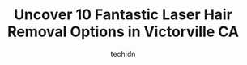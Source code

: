 ---
layout: ampstory
image: https://i0.wp.com/www.depkes.org/wp-content/uploads/2023/06/laser-hair-removal-0-in-victorville-ca-1685828996.png?resize=640,853
author: techidn
featured: false
description: Discover the impressive array of Laser Hair Removal options in Victorville CA, where you can find 10 of the largest Laser Hair Removal establishments in the area. From renowned classics to h
title: Uncover 10 Fantastic Laser Hair Removal Options in Victorville CA
cover:
   title: Uncover 10 Fantastic Laser Hair Removal Options in Victorville CA
   subtitle: Rickpate
   background: https://www.depkes.org/wp-content/uploads/2023/06/laser-hair-removal-0-in-victorville-ca-1685828996.png

pages: 
 - layout: thirds
   top: <h1>#1 EyebrowsRUs</h1>
   bottom: "<p>I been coming to Rani for 2 years . I love the excellence customer service . And the loving and kindness entrance. The eyebrow shaping is among amazing . The environment </p>"
   background: https://www.depkes.org/wp-content/uploads/2023/06/laser-hair-removal-1-in-victorville-ca-1685828997.jpeg
   backgroundblur: true
 - layout: thirds
   top: <h1>#2 Ever Young Skin Care/EY Skincare</h1>
   bottom: "<p>Tina the THE BEST! I have been seeing Tina for a few years now and she always has the newest and best treatments available!  The products she sells are all top notch. Tin</p>"
   background: https://www.depkes.org/wp-content/uploads/2023/06/laser-hair-removal-2-in-victorville-ca-1685828998.png
   cta:
      link: https://www.depkes.org/blog/uncover-10-fantastic-laser-hair-removal-options-in-victorville-ca/
      text: Uncover 10 Fantastic Laser Hair Removal Options in Victorville CA
 - layout: thirds
   top: <h1>#3 Brazilian full body waxing men and women You name it I wax it! WAXING BY DEBBIE</h1>
   bottom: "<p>15433 Anacapa Rd, Victorville, CA 92392, United States</p>"
   background: https://www.depkes.org/wp-content/uploads/2023/06/laser-hair-removal-3-in-victorville-ca-1685828999.jpeg
   cta:
      link: https://www.depkes.org/blog/uncover-10-fantastic-laser-hair-removal-options-in-victorville-ca/
      text: Uncover 10 Fantastic Laser Hair Removal Options in Victorville CA
 - layout: thirds
   top: <h1>#4 Merle Norman Cosmetic Studio</h1>
   bottom: "<p>12370 Hesperia Rd Suite 16, Victorville, CA 92395, United States</p>"
   background: https://images.unsplash.com/photo-1524169358666-79f22534bc6e?ixlib=rb-4.0.3&ixid=MnwxMjA3fDB8MHxwaG90by1wYWdlfHx8fGVufDB8fHx8&auto=format&fit=crop&w=640&h=853&q=80
   cta:
      link: https://www.depkes.org/blog/uncover-10-fantastic-laser-hair-removal-options-in-victorville-ca/
      text: Uncover 10 Fantastic Laser Hair Removal Options in Victorville CA
 - layout: thirds
   top: <h1>#5 Nesh Waxing & Bodysculpting Bar LLC</h1>
   bottom: "<p>18031 CA-18 Suite E, Apple Valley, CA 92307, United States</p>"
   background: https://images.unsplash.com/photo-1602536052359-ef94c21c5948?ixlib=rb-4.0.3&ixid=MnwxMjA3fDB8MHxwaG90by1wYWdlfHx8fGVufDB8fHx8&auto=format&fit=crop&w=640&h=853&q=80
   cta:
      link: https://www.depkes.org/blog/uncover-10-fantastic-laser-hair-removal-options-in-victorville-ca/
      text: Uncover 10 Fantastic Laser Hair Removal Options in Victorville CA
 - layout: thirds
   top: <h1>#6 Beauty lounge</h1>
   bottom: "<p>14400 Bear Valley Rd Ste 527, Victorville, CA 92392, United States</p>"
   background: https://images.unsplash.com/photo-1553949345-eb786bb3f7ba?ixlib=rb-4.0.3&ixid=MnwxMjA3fDB8MHxwaG90by1wYWdlfHx8fGVufDB8fHx8&auto=format&fit=crop&w=640&h=853&q=80
   cta:
      link: https://www.depkes.org/blog/uncover-10-fantastic-laser-hair-removal-options-in-victorville-ca/
      text: Uncover 10 Fantastic Laser Hair Removal Options in Victorville CA
 - layout: thirds
   top: <h1>#7 Radiant Med Spa</h1>
   bottom: "<p>17259 Jasmine St Suite C, Victorville, CA 92395, United States</p>"
   background: https://images.unsplash.com/photo-1489694553447-4c9339da310d?ixlib=rb-4.0.3&ixid=MnwxMjA3fDB8MHxwaG90by1wYWdlfHx8fGVufDB8fHx8&auto=format&fit=crop&w=640&h=853&q=80
   cta:
      link: https://www.depkes.org/blog/uncover-10-fantastic-laser-hair-removal-options-in-victorville-ca/
      text: Uncover 10 Fantastic Laser Hair Removal Options in Victorville CA
 - layout: thirds
   middle: Continue reading...
   background: https://images.unsplash.com/photo-1618556658017-fd9c732d1360?ixlib=rb-4.0.3&ixid=MnwxMjA3fDB8MHxwaG90by1wYWdlfHx8fGVufDB8fHx8&auto=format&fit=crop&w=640&h=853&q=80
   cta:
      link: https://www.depkes.org/blog/uncover-10-fantastic-laser-hair-removal-options-in-victorville-ca/
      text: Uncover 10 Fantastic Laser Hair Removal Options in Victorville CA
      
---